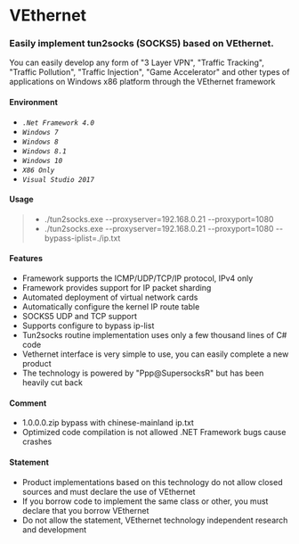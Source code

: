 # VEthernet
### Easily implement tun2socks (SOCKS5) based on VEthernet.
You can easily develop any form of "3 Layer VPN", "Traffic Tracking", "Traffic Pollution", "Traffic Injection", "Game Accelerator" and other types of applications on Windows x86 platform through the VEthernet framework

#### Environment
* *`.Net Framework 4.0`*
* *`Windows 7`*
* *`Windows 8`* 
* *`Windows 8.1`*
* *`Windows 10`*  
* *`X86 Only`*
* *`Visual Studio 2017`*

#### Usage
> * ./tun2socks.exe --proxyserver=192.168.0.21 --proxyport=1080
> * ./tun2socks.exe --proxyserver=192.168.0.21 --proxyport=1080 --bypass-iplist=./ip.txt

#### Features
* Framework supports the ICMP/UDP/TCP/IP protocol, IPv4 only
* Framework provides support for IP packet sharding
* Automated deployment of virtual network cards
* Automatically configure the kernel IP route table
* SOCKS5 UDP and TCP support
* Supports configure to bypass ip-list
* Tun2socks routine implementation uses only a few thousand lines of C# code
* Vethernet interface is very simple to use, you can easily complete a new product
* The technology is powered by "Ppp@SupersocksR" but has been heavily cut back

#### Comment
* 1.0.0.0.zip bypass with chinese-mainland ip.txt
* Optimized code compilation is not allowed .NET Framework bugs cause crashes

#### Statement
* Product implementations based on this technology do not allow closed sources and must declare the use of VEthernet
* If you borrow code to implement the same class or other, you must declare that you borrow VEthernet
* Do not allow the statement, VEthernet technology independent research and development
